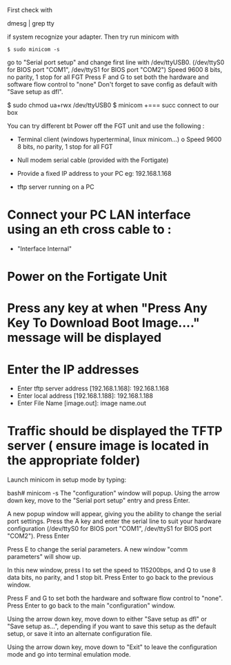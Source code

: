 First check with 

dmesg | grep tty 

if system recognize your adapter. Then try run minicom with 

	$ sudo minicom -s

go to "Serial port setup" and change first line with /dev/ttyUSB0.  (/dev/ttyS0 for BIOS port "COM1", /dev/ttyS1 for BIOS port "COM2")
Speed 9600 8 bits, no parity, 1 stop for all FGT
Press F and G to set both the hardware and software flow control to "none"
Don't forget to save config as default with "Save setup as dfl". 

$ sudo chmod ua+rwx /dev/ttyUSB0
$ minicom	+=== succ connect to our box

You can try different bt
Power off the FGT unit and use the following :

* Terminal client (windows hyperterminal, linux minicom...)
o Speed 9600 8 bits, no parity, 1 stop for all FGT 

* Null modem serial cable (provided with the Fortigate)
* Provide a fixed IP address to your PC eg: 192.168.1.168
* tftp server running on a PC


# Connect your PC LAN interface using an eth cross cable to :

* "Interface Internal"

# Power on the Fortigate Unit
# Press any key at when "Press Any Key To Download Boot Image...." message will be displayed
# Enter the IP addresses

* Enter tftp server address [192.168.1.168]: 192.168.1.168
* Enter local address [192.168.1.188]: 192.168.1.188
* Enter File Name [image.out]: image name.out

# Traffic should be displayed the TFTP server ( ensure image is located in the appropriate folder)




Launch minicom in setup mode by typing:

bash# minicom -s
The "configuration" window will popup. Using the arrow down key, move to the "Serial port setup" entry and press Enter.

A new popup window will appear, giving you the ability to change the serial port settings. Press the A key and enter the serial line to suit your hardware configuration (/dev/ttyS0 for BIOS port "COM1", /dev/ttyS1 for BIOS port "COM2"). Press Enter

Press E to change the serial parameters. A new window "comm parameters" will show up.

In this new window, press I to set the speed to 115200bps, and Q to use 8 data bits, no parity, and 1 stop bit. Press Enter to go back to the previous window.

Press F and G to set both the hardware and software flow control to "none". Press Enter to go back to the main "configuration" window.

Using the arrow down key, move down to either "Save setup as dfl" or "Save setup as...", depending if you want to save this setup as the default setup, or save it into an alternate configuration file.

Using the arrow down key, move down to "Exit" to leave the configuration mode and go into terminal emulation mode.

